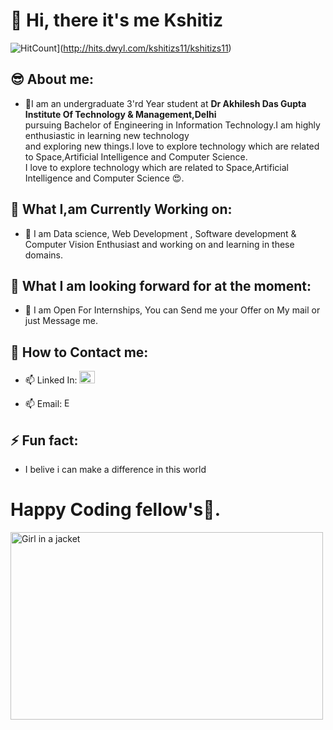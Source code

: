 # 👋 Hi, there it's me Kshitiz
 ![HitCount](http://hits.dwyl.com/kshitizs11/kshitizs11.svg)](http://hits.dwyl.com/kshitizs11/kshitizs11)


## 😎 About me:
 
- 🔭I am an undergraduate 3'rd Year student at <b>Dr Akhilesh Das Gupta Institute Of Technology & Management,Delhi </b> <br>
    pursuing Bachelor of Engineering in Information Technology.I am highly enthusiastic in learning new technology<br>
    and exploring new things.I love to explore technology which are related to Space,Artificial Intelligence and Computer Science.<br>
    I love to explore technology which are related to Space,Artificial Intelligence and Computer Science 😍.
## 🎯 What I,am Currently Working on:
- 🌱 I am Data science, Web Development , Software development & Computer Vision Enthusiast and working on and learning in these domains.

## 👀 What I am looking forward for at the moment: 
- 👯 I am Open For Internships, You can Send me your Offer on My mail or just Message me.

## 🎣 How to Contact me:

- 📫 Linked In: <a href="https://www.linkedin.com/in/kshitiz-sharma-532446181/" ><img src="https://b-i.forbesimg.com/williamarruda/files/2013/11/256px-Linkedin_icon.svg_.png" alt="E Mail" width="25" height="20"></a>


- 📫 Email: <a href="kshitizs545@gmail.com"><img src="https://youngchefsprogram.files.wordpress.com/2014/05/gmail.png?w=640" alt="E Mail" width="20" height="15"></a>

## ⚡ Fun fact:


-  I belive i can make a difference in this world 

# Happy Coding fellow's🤩.
<img src="https://64.media.tumblr.com/2d0af9c90d1b1107313cc20bda01548a/tumblr_outwxnanpp1u79o2lo1_1280.gifv" alt="Girl in a jacket" width="500" height="300">


<!--
**kshitizs11/kshitizs11** is a ✨ _special_ ✨ repository because its `README.md` (this file) appears on your GitHub profile.

## About me:
 
- 🔭I am an undergraduate 3'rd Year student at Dr Akhilesh Das Gupta Institute Of Technology & Management,Delhi<br>
    pursuing Bachelor of Engineering in Information Technology.I am highly enthusiastic in learning new technology<br>
    and exploring new things.I love to explore technology which are related to Space,Artificial Intelligence and Computer Science.<br>
    I love to explore technology which are related to Space,Artificial Intelligence and Computer Science 😍.
## What I,am Currently Working on:
- 🌱 I am Data science, Web Development , Software development & Computer Vision Enthusiast and working on and learning in these domains.

## What I am looking forward for at the moment: 
- 👯 I am Open For Internships, You can Send me your Offer on My mail or just Message me.

## How to reach me:


#### Linked In:
- 📫 Linked In: <a href="https://www.linkedin.com/in/kshitiz-sharma-532446181/">
 <img src="https://www.google.com/imgres?imgurl=https%3A%2F%2Fcdn.pixabay.com%2Fphoto%2F2017%2F08%2F22%2F11%2F56%2Flinked-in-2668700_1280.png&imgrefurl=https%3A%2F%2Fpixabay.com%2Fillustrations%2Flinked-in-logo-company-editorial-2668700%2F&tbnid=ffExIpiV1CMBZM&vet=12ahUKEwir_cam9K7sAhWc0jgGHfIaANMQMygEegUIARDAAQ..i&docid=NnRJEF5KKT4JEM&w=1280&h=1280&q=linked%20in%20images&ved=2ahUKEwir_cam9K7sAhWc0jgGHfIaANMQMygEegUIARDAAQ" alt="Linked In:"></a>
 #### G Mail:
- 📫 Email: <a href="kshitizs545@gmail.com">https://www.cyclonis.com/how-to-create-a-gmail-google-account-for-your-child/</a>


# ⚡ Fun fact:
-  I belive i can make a difference in this world😇

## Happy Coding fellow's🤩.
<img src="https://i.pinimg.com/originals/e4/26/70/e426702edf874b181aced1e2fa5c6cde.gif" alt="Girl in a jacket" width="100" height="100">
